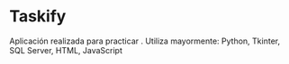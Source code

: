 # Taskify
Aplicación realizada para practicar . Utiliza mayormente: Python, Tkinter, SQL Server, HTML, JavaScript
